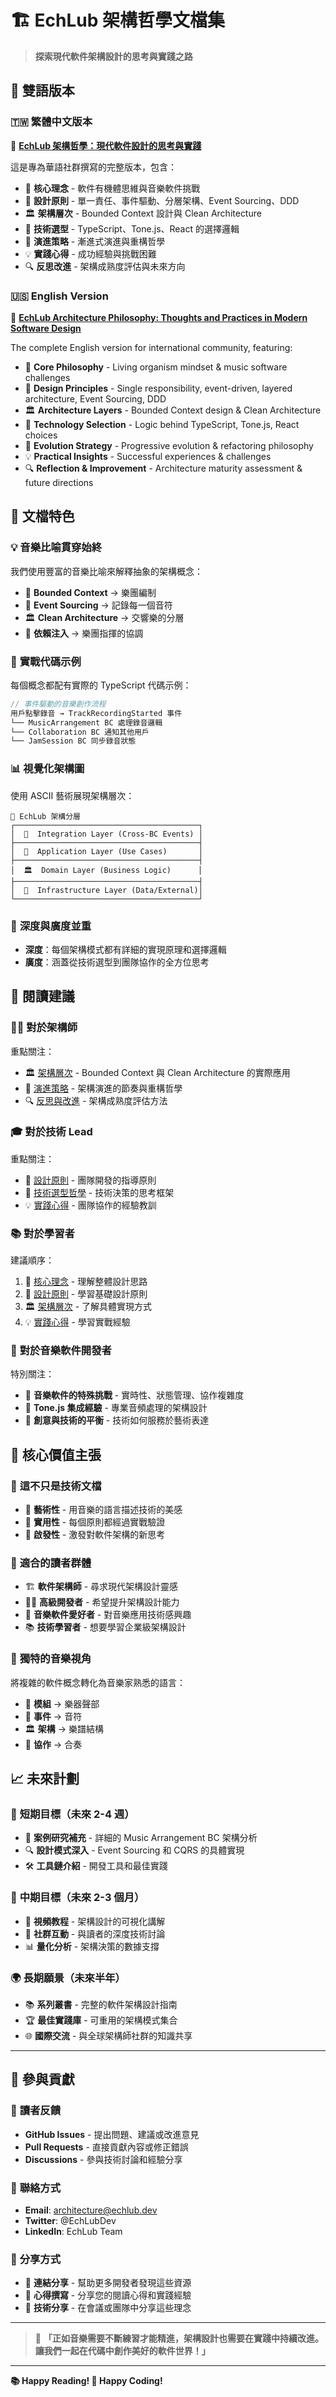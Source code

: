 # 🏗️ EchLub 架構哲學文檔集

> **探索現代軟件架構設計的思考與實踐之路**

## 📖 雙語版本

### 🇹🇼 繁體中文版本
📄 **[EchLub 架構哲學：現代軟件設計的思考與實踐](./echlub-architecture-philosophy-zh.md)**

這是專為華語社群撰寫的完整版本，包含：
- 🎯 **核心理念** - 軟件有機體思維與音樂軟件挑戰
- 📐 **設計原則** - 單一責任、事件驅動、分層架構、Event Sourcing、DDD
- 🏛️ **架構層次** - Bounded Context 設計與 Clean Architecture
- 🔧 **技術選型** - TypeScript、Tone.js、React 的選擇邏輯
- 🔄 **演進策略** - 漸進式演進與重構哲學
- 💡 **實踐心得** - 成功經驗與挑戰困難
- 🔍 **反思改進** - 架構成熟度評估與未來方向

### 🇺🇸 English Version
📄 **[EchLub Architecture Philosophy: Thoughts and Practices in Modern Software Design](./echlub-architecture-philosophy-en.md)**

The complete English version for international community, featuring:
- 🎯 **Core Philosophy** - Living organism mindset & music software challenges
- 📐 **Design Principles** - Single responsibility, event-driven, layered architecture, Event Sourcing, DDD
- 🏛️ **Architecture Layers** - Bounded Context design & Clean Architecture
- 🔧 **Technology Selection** - Logic behind TypeScript, Tone.js, React choices
- 🔄 **Evolution Strategy** - Progressive evolution & refactoring philosophy
- 💡 **Practical Insights** - Successful experiences & challenges
- 🔍 **Reflection & Improvement** - Architecture maturity assessment & future directions

## 🎼 文檔特色

### 💡 **音樂比喻貫穿始終**
我們使用豐富的音樂比喻來解釋抽象的架構概念：
- 🎵 **Bounded Context** → 樂團編制
- 🎼 **Event Sourcing** → 記錄每一個音符
- 🏛️ **Clean Architecture** → 交響樂的分層
- 🎯 **依賴注入** → 樂團指揮的協調

### 🔧 **實戰代碼示例**
每個概念都配有實際的 TypeScript 代碼示例：
```typescript
// 事件驅動的音樂創作流程
用戶點擊錄音 → TrackRecordingStarted 事件
└── MusicArrangement BC 處理錄音邏輯
└── Collaboration BC 通知其他用戶
└── JamSession BC 同步錄音狀態
```

### 📊 **視覺化架構圖**
使用 ASCII 藝術展現架構層次：
```
🎼 EchLub 架構分層
┌─────────────────────────────────────────┐
│  🔗  Integration Layer (Cross-BC Events) │  
├─────────────────────────────────────────┤
│  🎯  Application Layer (Use Cases)       │  
├─────────────────────────────────────────┤
│  🏛️  Domain Layer (Business Logic)      │  
├─────────────────────────────────────────┤
│  🔧  Infrastructure Layer (Data/External)│  
└─────────────────────────────────────────┘
```

### 🎯 **深度與廣度並重**
- **深度**：每個架構模式都有詳細的實現原理和選擇邏輯
- **廣度**：涵蓋從技術選型到團隊協作的全方位思考

## 🎨 閱讀建議

### 👨‍💻 **對於架構師**
重點關注：
- 🏛️ [架構層次](#-架構層次) - Bounded Context 與 Clean Architecture 的實際應用
- 🔄 [演進策略](#-演進策略) - 架構演進的節奏與重構哲學
- 🔍 [反思與改進](#-反思與改進) - 架構成熟度評估方法

### 🎓 **對於技術 Lead**
重點關注：
- 📐 [設計原則](#-設計原則) - 團隊開發的指導原則
- 🔧 [技術選型哲學](#-技術選型哲學) - 技術決策的思考框架
- 💡 [實踐心得](#-實踐心得) - 團隊協作的經驗教訓

### 📚 **對於學習者**
建議順序：
1. 🎯 [核心理念](#-核心理念) - 理解整體設計思路
2. 📐 [設計原則](#-設計原則) - 學習基礎設計原則
3. 🏛️ [架構層次](#-架構層次) - 了解具體實現方式
4. 💡 [實踐心得](#-實踐心得) - 學習實戰經驗

### 🎵 **對於音樂軟件開發者**
特別關注：
- 🎼 **音樂軟件的特殊挑戰** - 實時性、狀態管理、協作複雜度
- 🔧 **Tone.js 集成經驗** - 專業音頻處理的架構設計
- 🎨 **創意與技術的平衡** - 技術如何服務於藝術表達

## 🌟 核心價值主張

### 💎 **這不只是技術文檔**
- 🎨 **藝術性** - 用音樂的語言描述技術的美感
- 🔄 **實用性** - 每個原則都經過實戰驗證
- 🌊 **啟發性** - 激發對軟件架構的新思考

### 🚀 **適合的讀者群體**
- 🏗️ **軟件架構師** - 尋求現代架構設計靈感
- 👨‍💻 **高級開發者** - 希望提升架構設計能力
- 🎵 **音樂軟件愛好者** - 對音樂應用技術感興趣
- 📚 **技術學習者** - 想要學習企業級架構設計

### 🎼 **獨特的音樂視角**
將複雜的軟件概念轉化為音樂家熟悉的語言：
- 🎵 **模組** → 樂器聲部
- 🎼 **事件** → 音符
- 🏛️ **架構** → 樂譜結構
- 🤝 **協作** → 合奏

## 📈 未來計劃

### 🎯 **短期目標**（未來 2-4 週）
- 📝 **案例研究補充** - 詳細的 Music Arrangement BC 架構分析
- 🔍 **設計模式深入** - Event Sourcing 和 CQRS 的具體實現
- 🛠️ **工具鏈介紹** - 開發工具和最佳實踐

### 🚀 **中期目標**（未來 2-3 個月）
- 🎥 **視頻教程** - 架構設計的可視化講解
- 🤝 **社群互動** - 與讀者的深度技術討論
- 📊 **量化分析** - 架構決策的數據支撐

### 🌍 **長期願景**（未來半年）
- 📚 **系列叢書** - 完整的軟件架構設計指南
- 🏆 **最佳實踐庫** - 可重用的架構模式集合
- 🌐 **國際交流** - 與全球架構師社群的知識共享

---

## 🤝 參與貢獻

### 💬 **讀者反饋**
- **GitHub Issues** - 提出問題、建議或改進意見
- **Pull Requests** - 直接貢獻內容或修正錯誤
- **Discussions** - 參與技術討論和經驗分享

### 📧 **聯絡方式**
- **Email**: architecture@echlub.dev
- **Twitter**: @EchLubDev
- **LinkedIn**: EchLub Team

### 🎁 **分享方式**
- 🔗 **連結分享** - 幫助更多開發者發現這些資源
- 📝 **心得撰寫** - 分享您的閱讀心得和實踐經驗
- 🎤 **技術分享** - 在會議或團隊中分享這些理念

---

> 🎵 **「正如音樂需要不斷練習才能精進，架構設計也需要在實踐中持續改進。讓我們一起在代碼中創作美好的軟件世界！」**

---

**📚 Happy Reading! 🎼 Happy Coding!** 